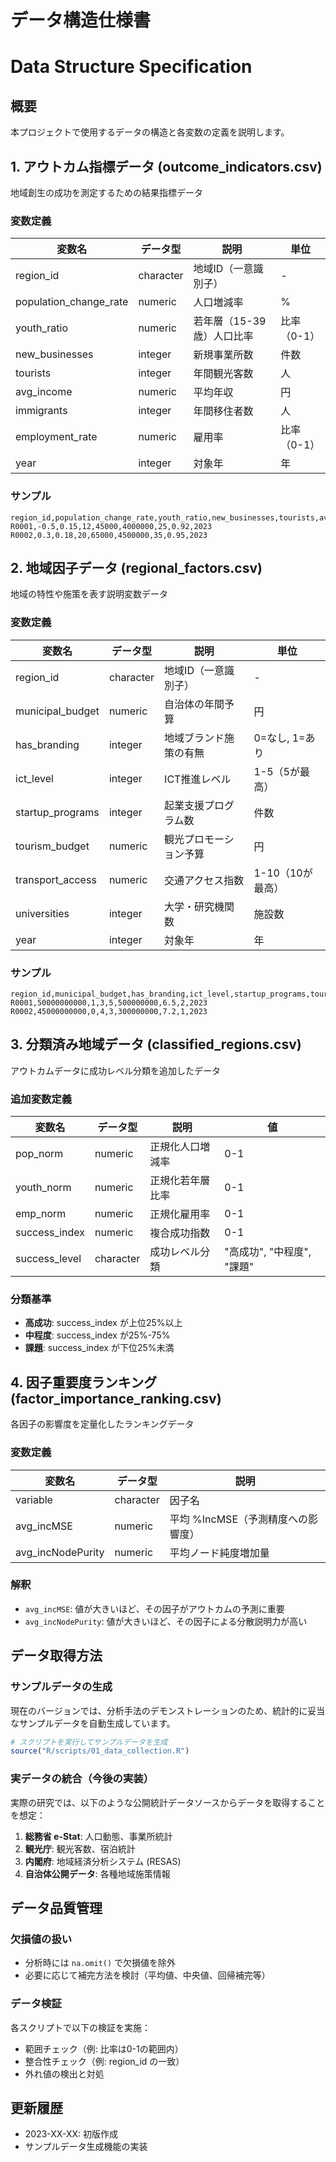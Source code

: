 # データ構造仕様書
# Data Structure Specification

## 概要

本プロジェクトで使用するデータの構造と各変数の定義を説明します。

## 1. アウトカム指標データ (outcome_indicators.csv)

地域創生の成功を測定するための結果指標データ

### 変数定義

| 変数名 | データ型 | 説明 | 単位 |
|--------|----------|------|------|
| region_id | character | 地域ID（一意識別子） | - |
| population_change_rate | numeric | 人口増減率 | % |
| youth_ratio | numeric | 若年層（15-39歳）人口比率 | 比率（0-1） |
| new_businesses | integer | 新規事業所数 | 件数 |
| tourists | integer | 年間観光客数 | 人 |
| avg_income | numeric | 平均年収 | 円 |
| immigrants | integer | 年間移住者数 | 人 |
| employment_rate | numeric | 雇用率 | 比率（0-1） |
| year | integer | 対象年 | 年 |

### サンプル

```
region_id,population_change_rate,youth_ratio,new_businesses,tourists,avg_income,immigrants,employment_rate,year
R0001,-0.5,0.15,12,45000,4000000,25,0.92,2023
R0002,0.3,0.18,20,65000,4500000,35,0.95,2023
```

## 2. 地域因子データ (regional_factors.csv)

地域の特性や施策を表す説明変数データ

### 変数定義

| 変数名 | データ型 | 説明 | 単位 |
|--------|----------|------|------|
| region_id | character | 地域ID（一意識別子） | - |
| municipal_budget | numeric | 自治体の年間予算 | 円 |
| has_branding | integer | 地域ブランド施策の有無 | 0=なし, 1=あり |
| ict_level | integer | ICT推進レベル | 1-5（5が最高） |
| startup_programs | integer | 起業支援プログラム数 | 件数 |
| tourism_budget | numeric | 観光プロモーション予算 | 円 |
| transport_access | numeric | 交通アクセス指数 | 1-10（10が最高） |
| universities | integer | 大学・研究機関数 | 施設数 |
| year | integer | 対象年 | 年 |

### サンプル

```
region_id,municipal_budget,has_branding,ict_level,startup_programs,tourism_budget,transport_access,universities,year
R0001,50000000000,1,3,5,500000000,6.5,2,2023
R0002,45000000000,0,4,3,300000000,7.2,1,2023
```

## 3. 分類済み地域データ (classified_regions.csv)

アウトカムデータに成功レベル分類を追加したデータ

### 追加変数定義

| 変数名 | データ型 | 説明 | 値 |
|--------|----------|------|-----|
| pop_norm | numeric | 正規化人口増減率 | 0-1 |
| youth_norm | numeric | 正規化若年層比率 | 0-1 |
| emp_norm | numeric | 正規化雇用率 | 0-1 |
| success_index | numeric | 複合成功指数 | 0-1 |
| success_level | character | 成功レベル分類 | "高成功", "中程度", "課題" |

### 分類基準

- **高成功**: success_index が上位25%以上
- **中程度**: success_index が25%-75%
- **課題**: success_index が下位25%未満

## 4. 因子重要度ランキング (factor_importance_ranking.csv)

各因子の影響度を定量化したランキングデータ

### 変数定義

| 変数名 | データ型 | 説明 |
|--------|----------|------|
| variable | character | 因子名 |
| avg_incMSE | numeric | 平均 %IncMSE（予測精度への影響度） |
| avg_incNodePurity | numeric | 平均ノード純度増加量 |

### 解釈

- `avg_incMSE`: 値が大きいほど、その因子がアウトカムの予測に重要
- `avg_incNodePurity`: 値が大きいほど、その因子による分散説明力が高い

## データ取得方法

### サンプルデータの生成

現在のバージョンでは、分析手法のデモンストレーションのため、統計的に妥当なサンプルデータを自動生成しています。

```r
# スクリプトを実行してサンプルデータを生成
source("R/scripts/01_data_collection.R")
```

### 実データの統合（今後の実装）

実際の研究では、以下のような公開統計データソースからデータを取得することを想定：

1. **総務省 e-Stat**: 人口動態、事業所統計
2. **観光庁**: 観光客数、宿泊統計
3. **内閣府**: 地域経済分析システム (RESAS)
4. **自治体公開データ**: 各種地域施策情報

## データ品質管理

### 欠損値の扱い

- 分析時には `na.omit()` で欠損値を除外
- 必要に応じて補完方法を検討（平均値、中央値、回帰補完等）

### データ検証

各スクリプトで以下の検証を実施：

- 範囲チェック（例: 比率は0-1の範囲内）
- 整合性チェック（例: region_id の一致）
- 外れ値の検出と対処

## 更新履歴

- 2023-XX-XX: 初版作成
- サンプルデータ生成機能の実装
